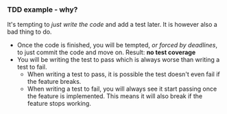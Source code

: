 ### TDD example - why?

It's tempting to *just write the code* and add a test later. It is however also a bad thing to do.

* Once the code is finished, you will be tempted, *or forced by deadlines*, to just commit the code and move on. Result: **no test coverage**
* You will be writing the test to pass which is always worse than writing a test to fail.
   * When writing a test to pass, it is possible the test doesn't even fail if the feature breaks.
   * When writing a test to fail, you will always see it start passing once the feature is implemented. This means it will also break if the feature stops working.
